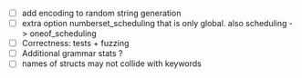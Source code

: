 - [ ] add encoding to random string generation
- [ ] extra option numberset_scheduling that is only global. also scheduling -> oneof_scheduling
- [ ] Correctness: tests + fuzzing
- [ ] Additional grammar stats ?
- [ ] names of structs may not collide with keywords
